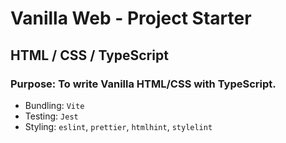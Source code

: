 # Vanilla Web - Project Starter
## HTML / CSS / TypeScript

### Purpose: To write Vanilla HTML/CSS with TypeScript.

- Bundling: `Vite`
- Testing: `Jest`
- Styling: `eslint`, `prettier`, `htmlhint`, `stylelint`
